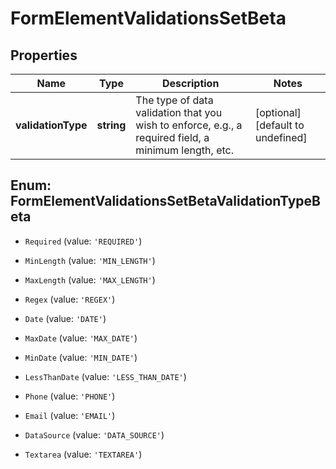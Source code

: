 # FormElementValidationsSetBeta

## Properties

Name | Type | Description | Notes
------------ | ------------- | ------------- | -------------
**validationType** | **string** | The type of data validation that you wish to enforce, e.g., a required field, a minimum length, etc. | [optional] [default to undefined]



## Enum: FormElementValidationsSetBetaValidationTypeBeta


* `Required` (value: `'REQUIRED'`)

* `MinLength` (value: `'MIN_LENGTH'`)

* `MaxLength` (value: `'MAX_LENGTH'`)

* `Regex` (value: `'REGEX'`)

* `Date` (value: `'DATE'`)

* `MaxDate` (value: `'MAX_DATE'`)

* `MinDate` (value: `'MIN_DATE'`)

* `LessThanDate` (value: `'LESS_THAN_DATE'`)

* `Phone` (value: `'PHONE'`)

* `Email` (value: `'EMAIL'`)

* `DataSource` (value: `'DATA_SOURCE'`)

* `Textarea` (value: `'TEXTAREA'`)



